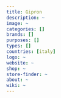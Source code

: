 ```yaml
---
title: Gipron
description: ~
image: ~
categories: []
brands: []
purposes: []
types: []
countries: [italy]
logo: ~
website: ~
shop: ~
store-finder: ~
about: ~
wiki: ~
---
```

